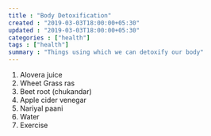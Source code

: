 ```yaml
---
title : "Body Detoxification"
created : "2019-03-03T18:00:00+05:30"
updated : "2019-03-03T18:00:00+05:30"
categories : ["health"]
tags : ["health"]
summary : "Things using which we can detoxify our body"
---
```


1. Alovera juice
2. Wheet Grass ras
3. Beet root (chukandar)
4. Apple cider venegar
5. Nariyal paani
6. Water
7. Exercise